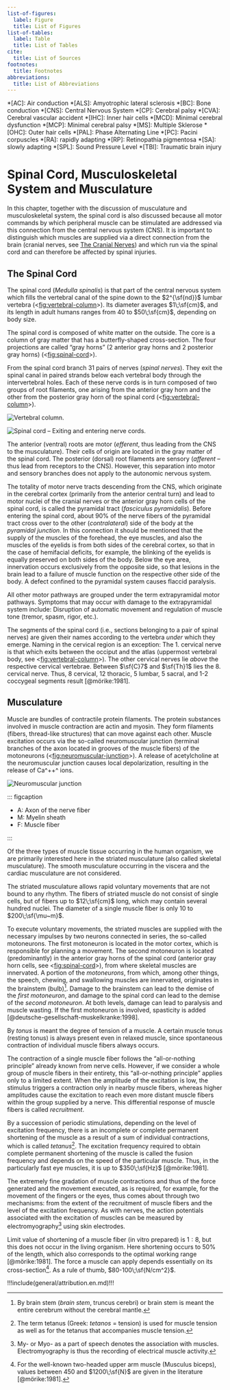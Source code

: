 ```yaml
---
list-of-figures:
  label: Figure
  title: List of Figures
list-of-tables:
  label: Table
  title: List of Tables
cite:
  title: List of Sources
footnotes:
  title: Footnotes
abbreviations:
  title: List of Abbreviations
---
```


<!-- prettier-ignore -->
*[AC]: Air conduction
*[ALS]: Amyotrophic lateral sclerosis
*[BC]: Bone conduction
*[CNS]: Central Nervous System
*[CP]: Cerebral palsy
*[CVA]: Cerebral vascular accident
*[IHC]: Inner hair cells
*[MCD]: Minimal cerebral dysfunction
*[MCP]: Minimal cerebral palsy
*[MS]: Multiple Sklerose
*[OHC]: Outer hair cells
*[PAL]: Phase Alternating Line
*[PC]: Pacini corpuscles
*[RA]: rapidly adapting
*[RP]: Retinopathia pigmentosa
*[SA]: slowly adapting
*[SPL]: Sound Pressure Level
*[TBI]: Traumatic brain injury

# Spinal Cord, Musculoskeletal System and Musculature

<!-- FIXME: Querverweis -->

In this chapter, together with the discussion of musculature and musculoskeletal system, the spinal cord is also discussed because all motor commands by which peripheral muscle can be stimulated are addressed via this connection from the central nervous system (CNS).
It is important to distinguish which muscles are supplied via a direct connection from the brain (cranial nerves, see [The Cranial Nerves](#the-cranial-nerves)) and which run via the spinal cord and can therefore be affected by spinal injuries.

## The Spinal Cord

The spinal cord (_Medulla spinalis_) is that part of the central nervous system which fills the vertebral canal of the spine down to the $2^{\sf{nd}}$ lumbar vertebra (<<fig:vertebral-column>>).
Its diameter averages $1\;\sf{cm}$, and its length in adult humans ranges from $40$ to $50\;\sf{cm}$, depending on body size.

The spinal cord is composed of white matter on the outside.
The core is a column of gray matter that has a butterfly-shaped cross-section.
The four projections are called “gray horns” ($2$ anterior gray horns and $2$ posterior gray horns) (<<fig:spinal-cord>>).

From the spinal cord branch $31$ pairs of nerves (_spinal nerves_).
They exit the spinal canal in paired strands below each vertebral body through the intervertebral holes.
Each of these nerve cords is in turn composed of two groups of root filaments, one arising from the anterior gray horn and the other from the posterior gray horn of the spinal cord (<<fig:vertebral-column>>).

![Vertebral column.](./pics/06/wirbelsaeule.svg "vertebral-column#Vertebral column [@servier-medical-art:2019, @faller:1976].")

![Spinal cord – Exiting and entering nerve cords.](./pics/06/rueckenmark.svg "spinal-cord#Spinal cord – Exiting and entering nerve cords [@servier-medical-art:2019, @mörike:1981].")

The anterior (ventral) roots are motor (_efferent_, thus leading from the CNS to the musculature).
Their cells of origin are located in the gray matter of the spinal cord.
The posterior (dorsal) root filaments are sensory (_afferent_ – thus lead from receptors to the CNS).
However, this separation into motor and sensory branches does not apply to the autonomic nervous system.

The totality of motor nerve tracts descending from the CNS, which originate in the cerebral cortex (primarily from the anterior central turn) and lead to motor nuclei of the cranial nerves or the anterior gray horn cells of the spinal cord, is called the pyramidal tract (_fasciculus pyramidalis_).
Before entering the spinal cord, about $90\%$ of the nerve fibers of the pyramidal tract cross over to the other (_contralateral_) side of the body at the _pyramidal junction_.
In this connection it should be mentioned that the supply of the muscles of the forehead, the eye muscles, and also the muscles of the eyelids is from both sides of the cerebral cortex, so that in the case of hemifacial deficits, for example, the blinking of the eyelids is equally preserved on both sides of the body.
Below the eye area, innervation occurs exclusively from the opposite side, so that lesions in the brain lead to a failure of muscle function on the respective other side of the body.
A defect confined to the pyramidal system causes flaccid paralysis.

All other motor pathways are grouped under the term extrapyramidal motor pathways.
Symptoms that may occur with damage to the extrapyramidal system include: Disruption of automatic movement and regulation of muscle tone (tremor, spasm, rigor, etc.).

The segments of the spinal cord (i.e., sections belonging to a pair of spinal nerves) are given their names according to the vertebra _under_ which they emerge.
Naming in the cervical region is an exception: The $1.$ cervical nerve is that which exits between the occiput and the atlas (uppermost vertebral body, see <<fig:vertebral-column>>).
The other cervical nerves lie _above_ the respective cervical vertebrae.
Between $\sf{C}7$ and $\sf{Th}1$ lies the $8.$ cervical nerve.
Thus, $8$ cervical, $12$ thoracic, $5$ lumbar, $5$ sacral, and $1$-$2$ coccygeal segments result [@mörike:1981].

## Musculature

<!-- FIXME: check neuromuscular junction vs. motor end plate -->

Muscle are bundles of contractile protein filaments.
The protein substances involved in muscle contraction are actin and myosin.
They form filaments (fibers, thread-like structures) that can move against each other.
Muscle excitation occurs via the so-called neuromuscular junction (terminal branches of the axon located in grooves of the muscle fibers) of the motoneurons (<<fig:neuromuscular-junction>>).
A release of acetylcholine at the neuromuscular junction causes local depolarization, resulting in the release of Ca^++^ ions.

![Neuromuscular junction](./pics/06/motorische-endplatte.svg "neuromuscular-junction#Neuromuscular junction [@servier-medical-art:2019, @mörike:1981].")

::: figcaption

- A: Axon of the nerve fiber
- M: Myelin sheath
- F: Muscle fiber

:::

Of the three types of muscle tissue occurring in the human organism, we are primarily interested here in the striated musculature (also called skeletal musculature).
The smooth musculature occurring in the viscera and the cardiac musculature are not considered.

The striated musculature allows rapid voluntary movements that are not bound to any rhythm.
The fibers of striated muscle do not consist of single cells, but of fibers up to $12\;\sf{cm}$ long, which may contain several hundred nuclei.
The diameter of a single muscle fiber is only $10$ to $200\;\sf{\mu~m}$.

To execute voluntary movements, the striated muscles are supplied with the necessary impulses by two neurons connected in series, the so-called motoneurons.
The first motoneuron is located in the motor cortex, which is responsible for planning a movement.
The second motoneuron is located (predominantly) in the anterior gray horns of the spinal cord (anterior gray horn cells, see <<fig:spinal-cord>>), from where skeletal muscles are innervated.
A portion of the _motoneurons_, from which, among other things, the speech, chewing, and swallowing muscles are innervated, originates in the brainstem (bulb)[^20].
Damage to the brainstem can lead to the demise of the _first motoneuron_, and damage to the spinal cord can lead to the demise of the _second motoneuron_.
At both levels, damage can lead to paralysis and muscle wasting.
If the first motoneuron is involved, spasticity is added [@deutsche-gesellschaft-muskelkranke:1998].

[^20]: By brain stem (_brain stem_, truncus cerebri) or brain stem is meant the entire cerebrum without the cerebral mantle.

By _tonus_ is meant the degree of tension of a muscle.
A certain muscle tonus (resting tonus) is always present even in relaxed muscle, since spontaneous contraction of individual muscle fibers always occurs.

The contraction of a single muscle fiber follows the “all-or-nothing principle” already known from nerve cells.
However, if we consider a whole group of muscle fibers in their entirety, this “all-or-nothing principle” applies only to a limited extent.
When the amplitude of the excitation is low, the stimulus triggers a contraction only in nearby muscle fibers, whereas higher amplitudes cause the excitation to reach even more distant muscle fibers within the group supplied by a nerve.
This differential response of muscle fibers is called _recruitment_.

By a succession of periodic stimulations, depending on the level of excitation frequency, there is an incomplete or complete permanent shortening of the muscle as a result of a sum of individual contractions, which is called _tetanus_[^21].
The excitation frequency required to obtain complete permanent shortening of the muscle is called the fusion frequency and depends on the speed of the particular muscle.
Thus, in the particularly fast eye muscles, it is up to $350\;\sf{Hz}$ [@mörike:1981].

[^21]: The term tetanus (Greek: _tetanos_ = tension) is used for muscle tension as well as for the tetanus that accompanies muscle tension.

The extremely fine gradation of muscle contractions and thus of the force generated and the movement executed, as is required, for example, for the movement of the fingers or the eyes, thus comes about through two mechanisms: from the extent of the recruitment of muscle fibers and the level of the excitation frequency.
As with nerves, the action potentials associated with the excitation of muscles can be measured by electromyography[^22] using skin electrodes.

[^22]:
    My- or Myo- as a part of speech denotes the association with muscles.
    Electromyography is thus the recording of electrical muscle activity.

Limit value of shortening of a muscle fiber (in vitro prepared) is $1:8$, but this does not occur in the living organism.
Here shortening occurs to $50\%$ of the length, which also corresponds to the optimal working range [@mörike:1981].
The force a muscle can apply depends essentially on its cross-section[^23].
As a rule of thumb, $80-100\;\sf{N/cm^2}$.

[^23]: For the well-known two-headed upper arm muscle (Musculus biceps), values between $450$ and $1200\;\sf{N}$ are given in the literature [@mörike:1981].

!!!include(general/attribution.en.md)!!!
